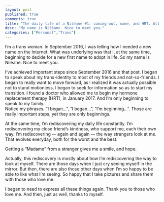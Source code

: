 ```yaml
---
layout: post
published: true
comments: true
title: "The daily life of a Niléane #1: coming-out, name, and HRT. All sorts of beginnings."
desc: "My name is Niléane. Nice to meet you."
categories: ["Personal","Trans"]
---
```

I’m a trans woman. In September 2016, I was telling how I needed a new name on the Internet. What was underlying was that I, at the same time, beginning to decide for a new first name to adopt in life. So my name is Niléane. Nice to meet you.

I’ve achieved important steps since September 2016 and that post. I began to speak about my trans-identity to most of my friends and not-so-friends. I began to really want to move forward, as I realized it was actually possible not to stand motionless. I began to seek for information so as to start my transition. I found a doctor who allowed me to begin my hormone replacement therapy (HRT), in January 2017. And I’m only beginning to speak to my family.  
Notice my phrases. “I began…”, “I began…”, “I’m beginning…”. Those are really important steps, yet they are only beginnings.

At the same time, I’m rediscovering my daily life constantly. I’m rediscovering my close friend’s kindness, who support me, each their own way. I’m rediscovering — again and again — the way strangers look at me. That evolves everyday, both for the worst and the best.

Getting a “Madame” from a stranger gives me a smile, and hope.

Actually, this rediscovery is mostly about how I’m rediscovering the way to look at myself. There are those days when I just cry seeing myself in the mirror. But then, there are also those other days when I’m so happy to be able to like what I’m seeing. So happy that I take pictures and share them with those who love me.

I began to need to express all these things again. Thank you to those who love me. And then, just as well, thanks to myself.
